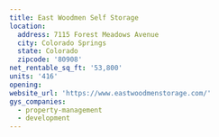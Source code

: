 ```yaml
---
title: East Woodmen Self Storage
location:
  address: 7115 Forest Meadows Avenue
  city: Colorado Springs
  state: Colorado
  zipcode: '80908'
net_rentable_sq_ft: '53,800'
units: '416'
opening:
website_url: 'https://www.eastwoodmenstorage.com/'
gys_companies:
  - property-management
  - development
---
```


